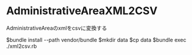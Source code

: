 # AdministrativeAreaXML2CSV
AdministrativeAreaのxmlをcsvに変換する


$bundle install --path vendor/bundle
$mkdir data
$cp <all xml file of AdministrativeArea> data
$bundle exec ./xml2csv.rb

